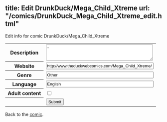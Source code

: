 title: Edit DrunkDuck/Mega_Child_Xtreme
url: "/comics/DrunkDuck_Mega_Child_Xtreme_edit.html"
---
Edit info for comic DrunkDuck/Mega_Child_Xtreme

<form name="comic" action="http://gaepostmail.appspot.com/comic/" method="post">
<table class="comicinfo">
<tr>
<th>Description</th><td><textarea name="description" cols="40" rows="3">-</textarea></td>
</tr>
<tr>
<th>Website</th><td><input type="text" name="url" value="http://www.theduckwebcomics.com/Mega_Child_Xtreme/" size="40"/></td>
</tr>
<tr>
<th>Genre</th><td><input type="text" name="genre" value="Other" size="40"/></td>
</tr>
<tr>
<th>Language</th><td><input type="text" name="language" value="English" size="40"/></td>
</tr>
<tr>
<th>Adult content</th><td><input type="checkbox" name="adult" value="adult" /></td>
</tr>
<tr>
<th></th><td>
<input type="hidden" name="comic" value="DrunkDuck_Mega_Child_Xtreme" />
<input type="submit" name="submit" value="Submit" />
</td>
</tr>
</table>
</form>

Back to the [comic](DrunkDuck_Mega_Child_Xtreme.html).
